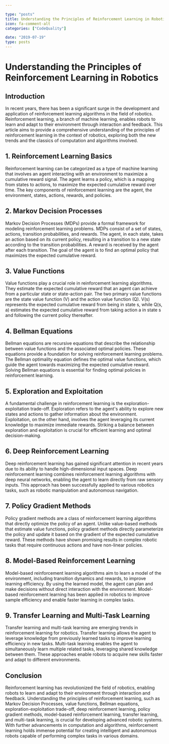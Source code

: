 ```yaml
---

type: "posts"
title: Understanding the Principles of Reinforcement Learning in Robotics
icon: fa-comment-alt
categories: ["CodeQuality"]

date: "2019-07-19"
type: posts
---
```





# Understanding the Principles of Reinforcement Learning in Robotics

## Introduction

In recent years, there has been a significant surge in the development and application of reinforcement learning algorithms in the field of robotics. Reinforcement learning, a branch of machine learning, enables robots to learn and adapt to their environment through interaction and feedback. This article aims to provide a comprehensive understanding of the principles of reinforcement learning in the context of robotics, exploring both the new trends and the classics of computation and algorithms involved.

## 1. Reinforcement Learning Basics

Reinforcement learning can be categorized as a type of machine learning that involves an agent interacting with an environment to maximize a cumulative reward signal. The agent learns a policy, which is a mapping from states to actions, to maximize the expected cumulative reward over time. The key components of reinforcement learning are the agent, the environment, states, actions, rewards, and policies.

## 2. Markov Decision Processes

Markov Decision Processes (MDPs) provide a formal framework for modeling reinforcement learning problems. MDPs consist of a set of states, actions, transition probabilities, and rewards. The agent, in each state, takes an action based on its current policy, resulting in a transition to a new state according to the transition probabilities. A reward is received by the agent after each transition. The goal of the agent is to find an optimal policy that maximizes the expected cumulative reward.

## 3. Value Functions

Value functions play a crucial role in reinforcement learning algorithms. They estimate the expected cumulative reward that an agent can achieve from a particular state or state-action pair. The two primary value functions are the state value function (V) and the action value function (Q). V(s) represents the expected cumulative reward from being in state s, while Q(s, a) estimates the expected cumulative reward from taking action a in state s and following the current policy thereafter.

## 4. Bellman Equations

Bellman equations are recursive equations that describe the relationship between value functions and the associated optimal policies. These equations provide a foundation for solving reinforcement learning problems. The Bellman optimality equation defines the optimal value functions, which guide the agent towards maximizing the expected cumulative reward. Solving Bellman equations is essential for finding optimal policies in reinforcement learning.

## 5. Exploration and Exploitation

A fundamental challenge in reinforcement learning is the exploration-exploitation trade-off. Exploration refers to the agent's ability to explore new states and actions to gather information about the environment. Exploitation, on the other hand, involves the agent leveraging its current knowledge to maximize immediate rewards. Striking a balance between exploration and exploitation is crucial for efficient learning and optimal decision-making.

## 6. Deep Reinforcement Learning

Deep reinforcement learning has gained significant attention in recent years due to its ability to handle high-dimensional input spaces. Deep reinforcement learning combines reinforcement learning algorithms with deep neural networks, enabling the agent to learn directly from raw sensory inputs. This approach has been successfully applied to various robotics tasks, such as robotic manipulation and autonomous navigation.

## 7. Policy Gradient Methods

Policy gradient methods are a class of reinforcement learning algorithms that directly optimize the policy of an agent. Unlike value-based methods that estimate value functions, policy gradient methods directly parameterize the policy and update it based on the gradient of the expected cumulative reward. These methods have shown promising results in complex robotic tasks that require continuous actions and have non-linear policies.

## 8. Model-Based Reinforcement Learning

Model-based reinforcement learning algorithms aim to learn a model of the environment, including transition dynamics and rewards, to improve learning efficiency. By using the learned model, the agent can plan and make decisions without direct interaction with the environment. Model-based reinforcement learning has been applied in robotics to improve sample efficiency and enable faster learning in complex tasks.

## 9. Transfer Learning and Multi-Task Learning

Transfer learning and multi-task learning are emerging trends in reinforcement learning for robotics. Transfer learning allows the agent to leverage knowledge from previously learned tasks to improve learning efficiency in new tasks. Multi-task learning enables the agent to simultaneously learn multiple related tasks, leveraging shared knowledge between them. These approaches enable robots to acquire new skills faster and adapt to different environments.

## Conclusion

Reinforcement learning has revolutionized the field of robotics, enabling robots to learn and adapt to their environment through interaction and feedback. Understanding the principles of reinforcement learning, such as Markov Decision Processes, value functions, Bellman equations, exploration-exploitation trade-off, deep reinforcement learning, policy gradient methods, model-based reinforcement learning, transfer learning, and multi-task learning, is crucial for developing advanced robotic systems. With further advancements in computation and algorithms, reinforcement learning holds immense potential for creating intelligent and autonomous robots capable of performing complex tasks in various domains.
